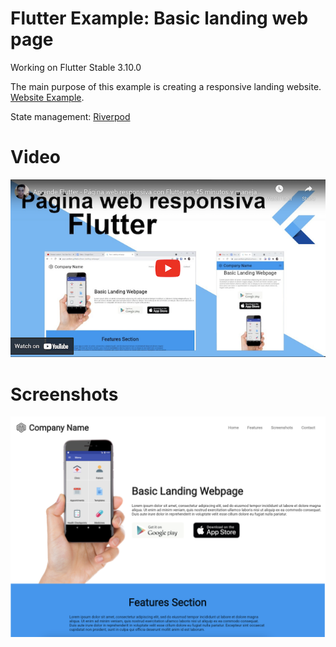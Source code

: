 # Flutter Example: Basic landing web page

Working on Flutter Stable 3.10.0

The main purpose of this example is creating a responsive landing
website. [Website Example](https://yayo-arellano.github.io/flutter_examples_compilation/basic_landing_webpage).

State management: [Riverpod](https://pub.dev/packages/hooks_riverpod)

# Video

[![Youtube](screenshots/youtube.png)](https://youtu.be/rAVaMRXVCIs)

# Screenshots

![Image 1](screenshots/image1.png)  

